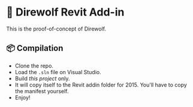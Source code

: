 # 🐺 Direwolf Revit Add-in

This is the proof-of-concept of Direwolf.

## 📦 Compilation

- Clone the repo.
- Load the `.sln` file on Visual Studio.
- Build *this project* only.
- It will copy itself to the Revit addin folder for 2015. You'll have to copy the manifest yourself.
- Enjoy!

